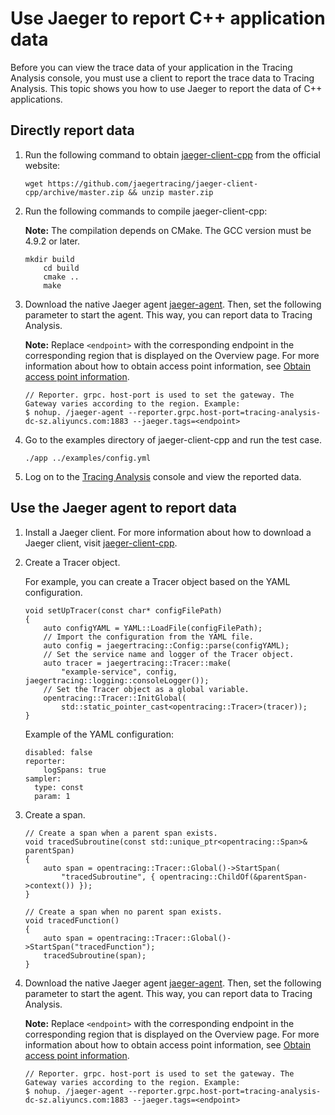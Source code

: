 # Use Jaeger to report C++ application data

Before you can view the trace data of your application in the Tracing Analysis console, you must use a client to report the trace data to Tracing Analysis. This topic shows you how to use Jaeger to report the data of C++ applications.





## Directly report data

1.  Run the following command to obtain [jaeger-client-cpp](https://github.com/jaegertracing/jaeger-client-cpp) from the official website:

    ```
    wget https://github.com/jaegertracing/jaeger-client-cpp/archive/master.zip && unzip master.zip
    ```

2.  Run the following commands to compile jaeger-client-cpp:

    **Note:** The compilation depends on CMake. The GCC version must be 4.9.2 or later.

    ```
    mkdir build
        cd build
        cmake ..
        make
    ```

3.  Download the native Jaeger agent [jaeger-agent](https://arms-apm.oss-cn-hangzhou.aliyuncs.com/tools/jaeger-agent). Then, set the following parameter to start the agent. This way, you can report data to Tracing Analysis.

    **Note:** Replace `<endpoint>` with the corresponding endpoint in the corresponding region that is displayed on the Overview page. For more information about how to obtain access point information, see [Obtain access point information](#tab2).

    ```
    // Reporter. grpc. host-port is used to set the gateway. The Gateway varies according to the region. Example:
    $ nohup. /jaeger-agent --reporter.grpc.host-port=tracing-analysis-dc-sz.aliyuncs.com:1883 --jaeger.tags=<endpoint>
    ```

4.  Go to the examples directory of jaeger-client-cpp and run the test case.

    ```
    ./app ../examples/config.yml
    ```

5.  Log on to the [Tracing Analysis](https://tracing-analysis.console.aliyun.com/) console and view the reported data.


## Use the Jaeger agent to report data

1.  Install a Jaeger client. For more information about how to download a Jaeger client, visit [jaeger-client-cpp](https://github.com/jaegertracing/jaeger-client-cpp).

2.  Create a Tracer object.

    For example, you can create a Tracer object based on the YAML configuration.

    ```
    void setUpTracer(const char* configFilePath)
    {
        auto configYAML = YAML::LoadFile(configFilePath);
        // Import the configuration from the YAML file.
        auto config = jaegertracing::Config::parse(configYAML);
        // Set the service name and logger of the Tracer object.
        auto tracer = jaegertracing::Tracer::make(
            "example-service", config, jaegertracing::logging::consoleLogger());
        // Set the Tracer object as a global variable.
        opentracing::Tracer::InitGlobal(
            std::static_pointer_cast<opentracing::Tracer>(tracer));
    }
    ```

    Example of the YAML configuration:

    ```
    disabled: false
    reporter:
        logSpans: true
    sampler:
      type: const
      param: 1
    ```

3.  Create a span.

    ```
    // Create a span when a parent span exists.
    void tracedSubroutine(const std::unique_ptr<opentracing::Span>& parentSpan)
    {
        auto span = opentracing::Tracer::Global()->StartSpan(
            "tracedSubroutine", { opentracing::ChildOf(&parentSpan->context()) });
    }
    
    // Create a span when no parent span exists.
    void tracedFunction()
    {
        auto span = opentracing::Tracer::Global()->StartSpan("tracedFunction");
        tracedSubroutine(span);
    }
    ```

4.  Download the native Jaeger agent [jaeger-agent](https://arms-apm.oss-cn-hangzhou.aliyuncs.com/tools/jaeger-agent). Then, set the following parameter to start the agent. This way, you can report data to Tracing Analysis.

    **Note:** Replace `<endpoint>` with the corresponding endpoint in the corresponding region that is displayed on the Overview page. For more information about how to obtain access point information, see [Obtain access point information](#tab2).

    ```
    // Reporter. grpc. host-port is used to set the gateway. The Gateway varies according to the region. Example:
    $ nohup. /jaeger-agent --reporter.grpc.host-port=tracing-analysis-dc-sz.aliyuncs.com:1883 --jaeger.tags=<endpoint>
    ```



